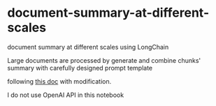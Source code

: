 # document-summary-at-different-scales
document summary at different scales using LongChain

Large documents are processed by generate and combine chunks' summary with carefully designed prompt template

following [this doc]([https://www.google.com](https://github.com/gkamradt/langchain-tutorials/blob/main/data_generation/5%20Levels%20Of%20Summarization%20-%20Novice%20To%20Expert.ipynb))
with modification.

I do not use OpenAI API in this notebook
